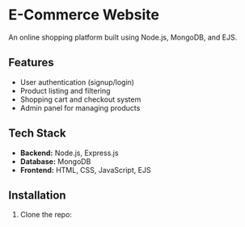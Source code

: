 # E-Commerce Website

An online shopping platform built using Node.js, MongoDB, and EJS.

## Features
- User authentication (signup/login)
- Product listing and filtering
- Shopping cart and checkout system
- Admin panel for managing products

## Tech Stack
- **Backend:** Node.js, Express.js
- **Database:** MongoDB
- **Frontend:** HTML, CSS, JavaScript, EJS


## Installation
1. Clone the repo:
